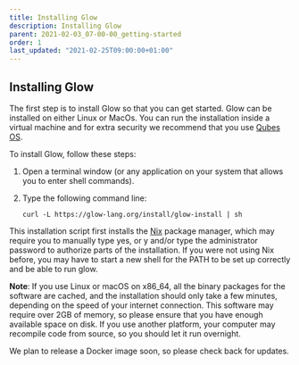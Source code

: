 ```yaml
---
title: Installing Glow
description: Installing Glow
parent: 2021-02-03_07-00-00_getting-started
order: 1
last_updated: "2021-02-25T09:00:00+01:00"
---
```

## Installing Glow

The first step is to install Glow so that you can get started. Glow can be installed on either Linux or MacOs.  You can run the installation inside a virtual machine and for extra security we recommend that you use [Qubes OS](https://www.qubes-os.org/).

To install Glow, follow these steps:
1. Open a terminal window (or any application on your system that allows you to enter shell commands).
2. Type the following command line:

    `curl -L https://glow-lang.org/install/glow-install | sh`

This installation script first installs the [Nix](https://nixos.org/) package manager, which may require you to manually type yes, or y and/or type the administrator     password to authorize parts of the installation. If you were not using Nix before, you may have to start a new shell for the PATH to be set up correctly and be able to run glow.

**Note**: If you use Linux or macOS on x86_64, all the binary packages for the software are cached, and the installation should only take a few minutes, depending on the speed of your internet connection. This software may require over 2GB of memory, so please ensure that you have enough available space on disk. If you use another platform, your computer may recompile code from source, so you should let it run overnight.

We plan to release a Docker image soon, so please check back for updates. 

